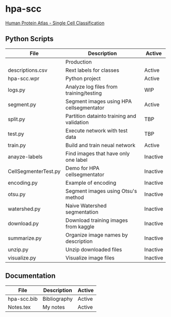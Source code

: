 # hpa-scc
[Human Protein Atlas - Single Cell Classification](https://www.kaggle.com/c/hpa-single-cell-image-classification)

## Python Scripts

|File|Description|Active|
|---------------------|-------------------------------------------------------------------------------------------------|--------|
||Production|
|descriptions.csv|Rext labels for classes|Active|
|hpa-scc.wpr|Python project|Active|
|logs.py|Analyze log files from training/testing|WIP|
|segment.py|Segment images using HPA cellsegmentator|Active|
|split.py|Partition datainto training and validation|TBP|
|test.py|Execute network with test data|TBP|
|train.py|Build and train neual network|Active|
|anayze-labels|Find images  that have only one label|Inactive|
|CellSegmenterTest.py|Demo for HPA cellsegmentator|Inactive|
|encoding.py|Example of encoding|Inactive|
|otsu.py|Segment images using Otsu's method|Inactive|
|watershed.py|Naive Watershed segmentation|Inactive|
|download.py|Download training images from kaggle|Inactive|
|summarize.py|Organize image names by description|Inactive|
|unzip.py|Unzip downloaded files|Inactive|
|visualize.py|Visualize image files|Inactive|

## Documentation

|File|Description|Active|
|-----------------|-------------------------------------------------------------------------------------------------|--------|
|hpa-scc.bib|Bibliography|Active|
|Notes.tex|My notes|Active|
